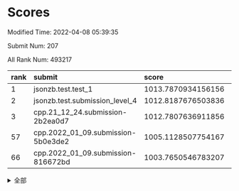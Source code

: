 # Scores

Modified Time: 2022-04-08 05:39:35

Submit Num: 207

All Rank Num: 493217

| rank |               submit               |       score        |       sigma        | pk_num |
| :--- | :--------------------------------- | :----------------- | :----------------- | :----- |
| 1    | jsonzb.test.test_1                 | 1013.7870934156156 | 0.8165670995537766 | 9534   |
| 2    | jsonzb.test.submission_level_4     | 1012.8187676503836 | 0.7912275326798861 | 9538   |
| 3    | cpp.21_12_24.submission-2b2ea0d7   | 1012.7807636911856 | 0.8016814803964248 | 9531   |
| 57   | cpp.2022_01_09.submission-5b0e3de2 | 1005.1128507754167 | 0.7210378849022216 | 9531   |
| 66   | cpp.2022_01_09.submission-816672bd | 1003.7650546783207 | 0.7074652754452787 | 9528   |


<details>
<summary>全部</summary>

| rank |                 submit                 |       score        |       sigma        | pk_num |
| :--- | :------------------------------------- | :----------------- | :----------------- | :----- |
| 1    | jsonzb.test.test_1                     | 1013.7870934156156 | 0.8165670995537766 | 9534   |
| 2    | jsonzb.test.submission_level_4         | 1012.8187676503836 | 0.7912275326798861 | 9538   |
| 3    | cpp.21_12_24.submission-2b2ea0d7       | 1012.7807636911856 | 0.8016814803964248 | 9531   |
| 4    | gobigger.level_3.submission_level_3_41 | 1011.7877805070026 | 0.8245036987933447 | 9531   |
| 5    | gobigger.level_3.submission_level_3_46 | 1011.6229027963036 | 0.770464865208879  | 9535   |
| 6    | gobigger.level_3.submission_level_3_35 | 1011.2042150680552 | 0.7847396320445132 | 9534   |
| 7    | gobigger.level_3.submission_level_3_32 | 1011.1590226572457 | 0.7883500918912304 | 9530   |
| 8    | gobigger.level_3.submission_level_3_3  | 1010.9631351989054 | 0.7712420184155783 | 9528   |
| 9    | gobigger.level_3.submission_level_3_30 | 1010.9073798275433 | 0.760157835005555  | 9528   |
| 10   | gobigger.level_3.submission_level_3_47 | 1010.8139085901396 | 0.7861595016004096 | 9529   |
| 11   | gobigger.level_3.submission_level_3_26 | 1010.7331038508134 | 0.7611871162522491 | 9533   |
| 12   | gobigger.level_3.submission_level_3_28 | 1010.7306879852556 | 0.7691401941717021 | 9533   |
| 13   | gobigger.level_3.submission_level_3_24 | 1010.7259599967563 | 0.7805926402841986 | 9536   |
| 14   | gobigger.level_3.submission_level_3_49 | 1010.63623480784   | 0.7564702603248524 | 9529   |
| 15   | gobigger.level_3.submission_level_3_14 | 1010.5668443651874 | 0.7748496941757467 | 9534   |
| 16   | gobigger.level_3.submission_level_3_42 | 1010.5592527683276 | 0.776544126174079  | 9531   |
| 17   | gobigger.level_3.submission_level_3_20 | 1010.5116040163201 | 0.7536514520024401 | 9531   |
| 18   | gobigger.level_3.submission_level_3_10 | 1010.4483715550062 | 0.7560574606443644 | 9531   |
| 19   | gobigger.level_3.submission_level_3_27 | 1010.3988934639899 | 0.7619637955593446 | 9534   |
| 20   | gobigger.level_3.submission_level_3_13 | 1010.312833365922  | 0.747328986333357  | 9528   |
| 21   | gobigger.level_3.submission_level_3_15 | 1010.3109725938981 | 0.7609132128653019 | 9531   |
| 22   | gobigger.level_3.submission_level_3_36 | 1010.3028294537687 | 0.7679677174112929 | 9528   |
| 23   | gobigger.level_3.submission_level_3_19 | 1010.2287350863804 | 0.7726229370502374 | 9533   |
| 24   | gobigger.level_3.submission_level_3_11 | 1010.1819832179389 | 0.756228336693869  | 9524   |
| 25   | gobigger.level_3.submission_level_3_38 | 1010.1785268654229 | 0.7713800244143171 | 9531   |
| 26   | gobigger.level_3.submission_level_3_5  | 1009.8930147507635 | 0.7476160186046327 | 9529   |
| 27   | gobigger.level_3.submission_level_3_40 | 1009.8558025940872 | 0.7497310445820565 | 9531   |
| 28   | gobigger.level_3.submission_level_3_44 | 1009.8532461136357 | 0.7334073655947339 | 9531   |
| 29   | gobigger.level_3.submission_level_3_21 | 1009.8490773696725 | 0.7732429540897975 | 9529   |
| 30   | gobigger.level_3.submission_level_3_0  | 1009.844198640969  | 0.758631520185107  | 9530   |
| 31   | gobigger.level_3.submission_level_3_43 | 1009.6769008943671 | 0.7793991893328795 | 9533   |
| 32   | gobigger.level_3.submission_level_3_45 | 1009.6738177513455 | 0.7659672774075568 | 9529   |
| 33   | gobigger.level_3.submission_level_3_16 | 1009.6704777359571 | 0.784271023011424  | 9533   |
| 34   | gobigger.level_3.submission_level_3_48 | 1009.640424927162  | 0.7670654681765984 | 9538   |
| 35   | gobigger.level_3.submission_level_3_17 | 1009.5734284246174 | 0.7574683563826281 | 9530   |
| 36   | gobigger.level_3.submission_level_3_37 | 1009.5098837704513 | 0.7559562987441246 | 9527   |
| 37   | gobigger.level_3.submission_level_3_29 | 1009.4982321247682 | 0.7600160184640354 | 9529   |
| 38   | gobigger.level_3.submission_level_3_2  | 1009.4800885603812 | 0.7618896674451467 | 9531   |
| 39   | gobigger.level_3.submission_level_3_39 | 1009.4279326978091 | 0.7449556030715713 | 9527   |
| 40   | gobigger.level_3.submission_level_3_18 | 1009.4233922856681 | 0.745516371969231  | 9528   |
| 41   | gobigger.level_3.submission_level_3_8  | 1009.3867735433575 | 0.7698486843459087 | 9529   |
| 42   | gobigger.level_3.submission_level_3_6  | 1009.2513221709199 | 0.7449189982300772 | 9532   |
| 43   | gobigger.level_3.submission_level_3_1  | 1009.2494387415828 | 0.7544542458365366 | 9526   |
| 44   | gobigger.level_3.submission_level_3_9  | 1009.156856641857  | 0.7532404489637766 | 9531   |
| 45   | gobigger.level_3.submission_level_3_22 | 1009.1418090433361 | 0.7361110139852186 | 9534   |
| 46   | gobigger.level_3.submission_level_3_25 | 1009.0641346429948 | 0.7354045121325523 | 9530   |
| 47   | gobigger.level_3.submission_level_3_23 | 1009.0454673993581 | 0.7580792624958852 | 9531   |
| 48   | gobigger.level_3.submission_level_3_7  | 1009.0297436869786 | 0.7292805065015617 | 9535   |
| 49   | gobigger.level_3.submission_level_3_31 | 1008.7690339943007 | 0.7168463949285003 | 9532   |
| 50   | gobigger.level_3.submission_level_3_12 | 1008.5562252468238 | 0.7643903956709077 | 9532   |
| 51   | gobigger.level_3.submission_level_3_33 | 1008.5206695572704 | 0.7391140921394459 | 9533   |
| 52   | gobigger.level_3.submission_level_3_4  | 1008.1661416283133 | 0.7270366102186153 | 9530   |
| 53   | gobigger.level_3.submission_level_3_34 | 1007.7664554996444 | 0.7398597804050808 | 9534   |
| 54   | gobigger.level_1.submission_level_1_10 | 1005.7926120287914 | 0.7169981529158744 | 9531   |
| 55   | gobigger.level_1.submission_level_1_48 | 1005.3784404954971 | 0.7249794440988003 | 9533   |
| 56   | gobigger.level_1.submission_level_1_38 | 1005.3392157079362 | 0.7223617694191256 | 9534   |
| 57   | cpp.2022_01_09.submission-5b0e3de2     | 1005.1128507754167 | 0.7210378849022216 | 9531   |
| 58   | gobigger.level_1.submission_level_1_43 | 1004.6390115429679 | 0.7137894461267259 | 9527   |
| 59   | gobigger.level_1.submission_level_1_31 | 1004.6100546956525 | 0.7087706141629413 | 9527   |
| 60   | gobigger.level_1.submission_level_1_25 | 1004.5685405757456 | 0.7253876751354728 | 9530   |
| 61   | gobigger.level_1.submission_level_1_2  | 1004.4593625338177 | 0.7097990262818492 | 9532   |
| 62   | gobigger.level_1.submission_level_1_17 | 1004.0547678016633 | 0.7259804760126906 | 9531   |
| 63   | gobigger.level_1.submission_level_1_41 | 1003.9999097648259 | 0.718366011843811  | 9522   |
| 64   | gobigger.level_1.submission_level_1_19 | 1003.9185682121528 | 0.7243017896357867 | 9526   |
| 65   | gobigger.level_1.submission_level_1_15 | 1003.8809712543721 | 0.7118603788610268 | 9530   |
| 66   | cpp.2022_01_09.submission-816672bd     | 1003.7650546783207 | 0.7074652754452787 | 9528   |
| 67   | gobigger.level_1.submission_level_1_40 | 1003.7386027087438 | 0.7148980764394917 | 9531   |
| 68   | gobigger.level_1.submission_level_1_36 | 1003.7212749424964 | 0.7187747407100173 | 9529   |
| 69   | gobigger.level_1.submission_level_1_11 | 1003.7158625963074 | 0.7113243188959547 | 9530   |
| 70   | gobigger.level_1.submission_level_1_16 | 1003.6774014513552 | 0.7157804912615146 | 9535   |
| 71   | gobigger.level_1.submission_level_1_3  | 1003.3980520834251 | 0.708694864661298  | 9533   |
| 72   | gobigger.level_1.submission_level_1_30 | 1003.3973430395514 | 0.7321391662157554 | 9530   |
| 73   | gobigger.level_1.submission_level_1_35 | 1003.3626340377232 | 0.7126954313177427 | 9529   |
| 74   | gobigger.level_1.submission_level_1_46 | 1003.3507014061457 | 0.7016496045425977 | 9528   |
| 75   | gobigger.level_1.submission_level_1_33 | 1003.3489613918244 | 0.7201076174411692 | 9535   |
| 76   | gobigger.level_1.submission_level_1_45 | 1003.3363608929092 | 0.7188529295412032 | 9540   |
| 77   | gobigger.level_1.submission_level_1_27 | 1003.2627751226676 | 0.7138235511982844 | 9528   |
| 78   | gobigger.level_1.submission_level_1_32 | 1003.1204747260224 | 0.7113047995247165 | 9530   |
| 79   | gobigger.level_1.submission_level_1_22 | 1003.0920221982348 | 0.7216353603706475 | 9535   |
| 80   | gobigger.level_1.submission_level_1_37 | 1003.0574238769119 | 0.7143898949055861 | 9530   |
| 81   | gobigger.level_1.submission_level_1_49 | 1003.0461647922826 | 0.7107118833588602 | 9529   |
| 82   | gobigger.level_1.submission_level_1_7  | 1003.0332139414847 | 0.716971429709507  | 9529   |
| 83   | gobigger.level_1.submission_level_1_6  | 1003.0221712787144 | 0.7107092149597233 | 9529   |
| 84   | gobigger.level_1.submission_level_1_24 | 1002.9907332009017 | 0.7162742817054737 | 9532   |
| 85   | gobigger.level_1.submission_level_1_9  | 1002.9405979819036 | 0.7187743859226818 | 9526   |
| 86   | gobigger.level_1.submission_level_1_12 | 1002.9101846470685 | 0.7163152553765221 | 9530   |
| 87   | gobigger.level_1.submission_level_1_13 | 1002.8770007004607 | 0.7169113688191171 | 9522   |
| 88   | gobigger.level_1.submission_level_1_8  | 1002.8320259756113 | 0.7146229868819056 | 9532   |
| 89   | gobigger.level_1.submission_level_1_21 | 1002.8078761087404 | 0.7147530430162111 | 9526   |
| 90   | gobigger.level_1.submission_level_1_20 | 1002.7151662601249 | 0.71651876678856   | 9527   |
| 91   | gobigger.level_1.submission_level_1_39 | 1002.665131868883  | 0.7140893411559097 | 9533   |
| 92   | gobigger.level_1.submission_level_1_29 | 1002.6179476231965 | 0.7205522208077879 | 9533   |
| 93   | gobigger.level_1.submission_level_1_5  | 1002.6060628403444 | 0.7065613023827685 | 9537   |
| 94   | gobigger.level_1.submission_level_1_14 | 1002.6008266068753 | 0.7152799545361738 | 9532   |
| 95   | gobigger.level_1.submission_level_1_34 | 1002.5691709496712 | 0.7164277558340214 | 9530   |
| 96   | gobigger.level_1.submission_level_1_18 | 1002.4872354075225 | 0.7186376271769426 | 9534   |
| 97   | gobigger.level_1.submission_level_1_28 | 1002.3713255574996 | 0.7141542072636806 | 9532   |
| 98   | gobigger.level_1.submission_level_1_23 | 1002.319730838838  | 0.7169045911197734 | 9532   |
| 99   | gobigger.level_1.submission_level_1_44 | 1002.185382660703  | 0.703184672797186  | 9529   |
| 100  | gobigger.level_1.submission_level_1_42 | 1002.1229341208976 | 0.7091301717692751 | 9531   |
| 101  | gobigger.level_1.submission_level_1_47 | 1002.103070676547  | 0.7036124440366931 | 9532   |
| 102  | gobigger.level_1.submission_level_1_0  | 1002.0366736010081 | 0.7136308852618574 | 9525   |
| 103  | gobigger.level_1.submission_level_1_4  | 1002.032132180405  | 0.7157771327752854 | 9529   |
| 104  | gobigger.level_1.submission_level_1_26 | 1001.9298022906668 | 0.7181576464358795 | 9530   |
| 105  | gobigger.level_1.submission_level_1_1  | 1001.4503932262372 | 0.7155284742145086 | 9533   |
| 106  | gobigger.random.submission_random_12   | 997.4062230836929  | 0.7049170329123489 | 9528   |
| 107  | gobigger.random.submission_random_36   | 997.1445812895     | 0.7117755875966996 | 9531   |
| 108  | gobigger.random.submission_random_7    | 996.9423865046265  | 0.7193314167928672 | 9532   |
| 109  | gobigger.random.submission_random_21   | 996.7875412393009  | 0.7073023780836988 | 9533   |
| 110  | gobigger.random.submission_random_44   | 996.7407879805708  | 0.70893528214955   | 9530   |
| 111  | gobigger.random.submission_random_17   | 996.7301933881611  | 0.7038970576480945 | 9528   |
| 112  | gobigger.random.submission_random_43   | 996.7131471084263  | 0.7060765411958727 | 9531   |
| 113  | gobigger.random.submission_random_20   | 996.6997903432532  | 0.7149536915020777 | 9532   |
| 114  | gobigger.random.submission_random_15   | 996.644048340815   | 0.7073240341920346 | 9532   |
| 115  | gobigger.random.submission_random_39   | 996.5906257283094  | 0.7133827172469135 | 9534   |
| 116  | gobigger.random.submission_random_14   | 996.5791237574188  | 0.7033552782484762 | 9529   |
| 117  | gobigger.random.submission_random_22   | 996.503263760307   | 0.7087774084368532 | 9529   |
| 118  | gobigger.random.submission_random_1    | 996.4989772737372  | 0.7065992377278544 | 9529   |
| 119  | gobigger.random.submission_random_35   | 996.4791429250187  | 0.7108107618080468 | 9526   |
| 120  | gobigger.random.submission_random_2    | 996.4778065458713  | 0.7095130387840178 | 9532   |
| 121  | gobigger.random.submission_random_42   | 996.4606859540568  | 0.7227301897444212 | 9532   |
| 122  | gobigger.random.submission_random_33   | 996.4522287227718  | 0.7126405112243449 | 9527   |
| 123  | gobigger.random.submission_random_37   | 996.4251790625372  | 0.707486572608463  | 9531   |
| 124  | gobigger.random.submission_random_38   | 996.4215631515312  | 0.7129745452708853 | 9536   |
| 125  | gobigger.random.submission_random_8    | 996.3607227137045  | 0.7122223476022973 | 9530   |
| 126  | gobigger.random.submission_random_18   | 996.3426168303567  | 0.6975178222634874 | 9524   |
| 127  | gobigger.random.submission_random_49   | 996.3192495090781  | 0.7113243042928834 | 9533   |
| 128  | gobigger.random.submission_random_34   | 996.295853391176   | 0.7125047826350691 | 9533   |
| 129  | gobigger.random.submission_random_5    | 996.2294894273397  | 0.710515680809296  | 9530   |
| 130  | gobigger.random.submission_random_3    | 996.1635650799394  | 0.7125315935142406 | 9531   |
| 131  | gobigger.random.submission_random_48   | 996.1520719183956  | 0.7112275461248586 | 9532   |
| 132  | gobigger.random.submission_random_26   | 996.0705077417094  | 0.7222346332016104 | 9529   |
| 133  | gobigger.random.submission_random_25   | 996.0458056036291  | 0.7059445883314575 | 9532   |
| 134  | gobigger.random.submission_random_28   | 996.0103833667739  | 0.7154476242205169 | 9531   |
| 135  | gobigger.random.submission_random_29   | 995.9914505676944  | 0.7018474542838647 | 9530   |
| 136  | gobigger.random.submission_random_0    | 995.9562096432136  | 0.7046973404284631 | 9529   |
| 137  | gobigger.random.submission_random_23   | 995.9007506567242  | 0.7138547047368928 | 9525   |
| 138  | gobigger.random.submission_random_4    | 995.8310929532787  | 0.7045083062384808 | 9533   |
| 139  | gobigger.random.submission_random_27   | 995.800845341593   | 0.7209369600048093 | 9532   |
| 140  | gobigger.random.submission_random_30   | 995.7574263325339  | 0.7093173396826451 | 9531   |
| 141  | gobigger.random.submission_random_31   | 995.7021038975512  | 0.7065973112483646 | 9532   |
| 142  | gobigger.random.submission_random_9    | 995.6805034311409  | 0.7241506925645004 | 9529   |
| 143  | gobigger.random.submission_random_16   | 995.4216797755139  | 0.7189339674800885 | 9530   |
| 144  | gobigger.random.submission_random_6    | 995.4184600900601  | 0.7057671965070066 | 9535   |
| 145  | gobigger.random.submission_random_46   | 995.3369996826773  | 0.7107344598272342 | 9532   |
| 146  | gobigger.random.submission_random_41   | 995.2801392492705  | 0.7159107895343075 | 9528   |
| 147  | gobigger.random.submission_random_40   | 995.261430045779   | 0.7043201951747275 | 9528   |
| 148  | gobigger.random.submission_random_11   | 995.1874428838577  | 0.7080697412892427 | 9530   |
| 149  | gobigger.random.submission_random_10   | 994.9760019450607  | 0.7162109079271226 | 9527   |
| 150  | gobigger.random.submission_random_13   | 994.9532889742766  | 0.7183680843823924 | 9527   |
| 151  | gobigger.random.submission_random_45   | 994.8562537353612  | 0.721378892964649  | 9533   |
| 152  | gobigger.random.submission_random_47   | 994.6160064133146  | 0.714880546906699  | 9537   |
| 153  | gobigger.random.submission_random_32   | 994.4925041298693  | 0.7135665395943651 | 9535   |
| 154  | gobigger.random.submission_random_19   | 994.443546098519   | 0.7208005055353301 | 9535   |
| 155  | gobigger.random.submission_random_24   | 994.3737139144706  | 0.7095796992485143 | 9535   |
| 156  | gobigger.level_2.submission_level_2_25 | 994.0415935982137  | 0.7252271912328302 | 9532   |
| 157  | gobigger.level_2.submission_level_2_15 | 994.0205222233966  | 0.7287973547259173 | 9529   |
| 158  | gobigger.level_2.submission_level_2_44 | 993.9188713089667  | 0.725925500848183  | 9529   |
| 159  | gobigger.level_2.submission_level_2_0  | 993.8650416779174  | 0.7235533835413229 | 9528   |
| 160  | gobigger.level_2.submission_level_2_11 | 993.6264138324522  | 0.7389915560597271 | 9530   |
| 161  | gobigger.level_2.submission_level_2_43 | 993.5897481315926  | 0.7292814962227591 | 9531   |
| 162  | gobigger.level_2.submission_level_2_29 | 993.3912879312254  | 0.7487918827026208 | 9526   |
| 163  | gobigger.level_2.submission_level_2_14 | 993.3759880829498  | 0.7248701289766132 | 9527   |
| 164  | gobigger.level_2.submission_level_2_46 | 993.319223754019   | 0.7308768667367957 | 9530   |
| 165  | gobigger.level_2.submission_level_2_23 | 993.1959490931575  | 0.7365024764291344 | 9528   |
| 166  | gobigger.level_2.submission_level_2_47 | 993.183274983376   | 0.7540384897807245 | 9527   |
| 167  | gobigger.level_2.submission_level_2_37 | 992.9361303776255  | 0.763565507039939  | 9532   |
| 168  | gobigger.level_2.submission_level_2_33 | 992.887367105638   | 0.7521398628879634 | 9530   |
| 169  | gobigger.level_2.submission_level_2_3  | 992.8868793231411  | 0.7341466400445482 | 9532   |
| 170  | gobigger.level_2.submission_level_2_10 | 992.811684719549   | 0.738450799170529  | 9531   |
| 171  | gobigger.level_2.submission_level_2_5  | 992.6487409902038  | 0.7284070630752314 | 9529   |
| 172  | gobigger.level_2.submission_level_2_6  | 992.6085306359432  | 0.7302777305753216 | 9533   |
| 173  | gobigger.level_2.submission_level_2_42 | 992.5626507872742  | 0.7459527697563448 | 9537   |
| 174  | gobigger.level_2.submission_level_2_22 | 992.5396290136841  | 0.7487137504084856 | 9531   |
| 175  | gobigger.level_2.submission_level_2_4  | 992.4704261925422  | 0.7382314135500103 | 9530   |
| 176  | gobigger.level_2.submission_level_2_13 | 992.3731068267764  | 0.7451453997960437 | 9527   |
| 177  | gobigger.level_2.submission_level_2_35 | 992.2979893059546  | 0.7321876907882754 | 9536   |
| 178  | gobigger.level_2.submission_level_2_49 | 992.2903696454044  | 0.7464552913632695 | 9535   |
| 179  | gobigger.level_2.submission_level_2_18 | 992.2831973203357  | 0.7549616860794635 | 9531   |
| 180  | gobigger.level_2.submission_level_2_19 | 992.2337054027729  | 0.7530418063010201 | 9535   |
| 181  | gobigger.level_2.submission_level_2_38 | 992.2242434602008  | 0.7278076778680016 | 9527   |
| 182  | gobigger.level_2.submission_level_2_39 | 992.2184062171713  | 0.756294289319679  | 9531   |
| 183  | gobigger.level_2.submission_level_2_12 | 992.1964144089839  | 0.7354840818372067 | 9533   |
| 184  | gobigger.level_2.submission_level_2_2  | 992.121009126639   | 0.7373262421226664 | 9530   |
| 185  | gobigger.level_2.submission_level_2_16 | 992.049813721901   | 0.7500207589825746 | 9535   |
| 186  | gobigger.level_2.submission_level_2_31 | 992.0478731390109  | 0.735527512209598  | 9534   |
| 187  | gobigger.level_2.submission_level_2_30 | 992.0255335736246  | 0.7490952360544373 | 9534   |
| 188  | gobigger.level_2.submission_level_2_28 | 991.9524948780486  | 0.7597013459087669 | 9533   |
| 189  | gobigger.level_2.submission_level_2_8  | 991.9463693493196  | 0.7472894794366983 | 9530   |
| 190  | gobigger.level_2.submission_level_2_21 | 991.923718687217   | 0.7440325486161181 | 9529   |
| 191  | gobigger.level_2.submission_level_2_40 | 991.9125645698385  | 0.7247729678271885 | 9530   |
| 192  | gobigger.level_2.submission_level_2_45 | 991.761246787082   | 0.7505385762862717 | 9528   |
| 193  | gobigger.level_2.submission_level_2_20 | 991.7452582756656  | 0.7468673991300104 | 9527   |
| 194  | gobigger.level_2.submission_level_2_34 | 991.7291072867714  | 0.7433573071084967 | 9531   |
| 195  | gobigger.level_2.submission_level_2_1  | 991.6131937050509  | 0.7493763449540092 | 9534   |
| 196  | gobigger.level_2.submission_level_2_41 | 991.5828006032733  | 0.7513022180468212 | 9534   |
| 197  | gobigger.level_2.submission_level_2_48 | 991.5137843240094  | 0.736960516295449  | 9531   |
| 198  | gobigger.level_2.submission_level_2_7  | 991.4447617905421  | 0.7579520311513688 | 9533   |
| 199  | gobigger.level_2.submission_level_2_32 | 991.4282158735527  | 0.7699479779753368 | 9528   |
| 200  | gobigger.level_2.submission_level_2_17 | 991.3268628914047  | 0.7500600188694768 | 9525   |
| 201  | gobigger.level_2.submission_level_2_27 | 991.2728894900259  | 0.7578572451736096 | 9533   |
| 202  | gobigger.level_2.submission_level_2_24 | 991.2477736996684  | 0.7580198053430941 | 9529   |
| 203  | gobigger.level_2.submission_level_2_36 | 991.2196889787913  | 0.7511340402467476 | 9525   |
| 204  | gobigger.level_2.submission_level_2_26 | 991.1286517630813  | 0.7420062814581739 | 9531   |
| 205  | gobigger.level_2.submission_level_2_9  | 990.8513740836885  | 0.738995184013698  | 9530   |
| 206  | gobigger.none.submission_none_0        | 977.3547072371837  | 1.2914863698406482 | 9532   |
| 207  | gobigger.none.submission_none_1        | 977.1750636071489  | 1.3667057877464728 | 9540   |

</details>